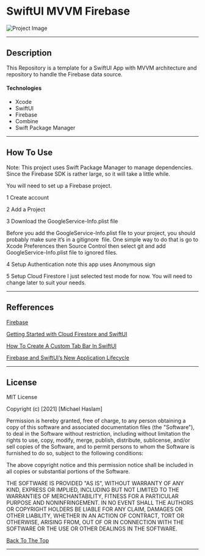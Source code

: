# SwiftUI MVVM Firebase
![Project Image](https://res.cloudinary.com/dnpje4e34/image/upload/v1620341535/App_bnsfkj.jpg)



---

## Description
This Repository is a template for a SwiftUI App with MVVM architecture and repository to handle the Firebase data source. 

#### Technologies

- Xcode
- SwiftUI
- Firebase
- Combine
- Swift Package Manager


---

## How To Use
Note: This project uses Swift Package Manager to manage dependencies. Since the Firebase SDK is rather large, so it will take a little while.

You will need to set up a Firebase project.

1 Create account

2 Add a Project

3 Download the GoogleService-Info.plist file 

Before you add the GoogleService-Info.plist file to your project, you should probably make sure it’s in a gitignore  file. One simple way to do that is go to Xcode Preferences then Source Control then select git and add GoogleService-Info.plist file to ignored files.

4 Setup Authentication note this app uses Anonymous sign

5 Setup Cloud Firestore
I just selected test mode for now. You will need to change later to suit your needs.

---

## Refferences

[Firebase](https://firebase.google.com/)

[Getting Started with Cloud Firestore and SwiftUI]( https://www.raywenderlich.com/11609977-getting-started-with-cloud-firestore-and-swiftui)

[How To Create A Custom Tab Bar In SwiftUI](https://blckbirds.com/post/custom-tab-bar-in-swiftui/)

[Firebase and SwiftUI’s New Application Lifecycle](https://medium.com/firebase-developers/firebase-and-the-new-swiftui-2-application-life-cycle-e568c9f744e9)

---

## License

MIT License

Copyright (c) [2021] [Michael Haslam]

Permission is hereby granted, free of charge, to any person obtaining a copy
of this software and associated documentation files (the "Software"), to deal
in the Software without restriction, including without limitation the rights
to use, copy, modify, merge, publish, distribute, sublicense, and/or sell
copies of the Software, and to permit persons to whom the Software is
furnished to do so, subject to the following conditions:

The above copyright notice and this permission notice shall be included in all
copies or substantial portions of the Software.

THE SOFTWARE IS PROVIDED "AS IS", WITHOUT WARRANTY OF ANY KIND, EXPRESS OR
IMPLIED, INCLUDING BUT NOT LIMITED TO THE WARRANTIES OF MERCHANTABILITY,
FITNESS FOR A PARTICULAR PURPOSE AND NONINFRINGEMENT. IN NO EVENT SHALL THE
AUTHORS OR COPYRIGHT HOLDERS BE LIABLE FOR ANY CLAIM, DAMAGES OR OTHER
LIABILITY, WHETHER IN AN ACTION OF CONTRACT, TORT OR OTHERWISE, ARISING FROM,
OUT OF OR IN CONNECTION WITH THE SOFTWARE OR THE USE OR OTHER DEALINGS IN THE
SOFTWARE.

[Back To The Top](#read-me-template)

---



